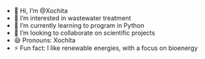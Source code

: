 - 👋 Hi, I’m @Xochita
- 👀 I’m interested in wastewater treatment
- 🌱 I’m currently learning to program in Python
- 💞️ I’m looking to collaborate on scientific projects
- 😄 Pronouns: Xochita
- ⚡ Fun fact: I like renewable energies, with a focus on bioenergy

<!---
Xochita/Xochita is a ✨ special ✨ repository because its `README.md` (this file) appears on your GitHub profile.
You can click the Preview link to take a look at your changes.
--->
